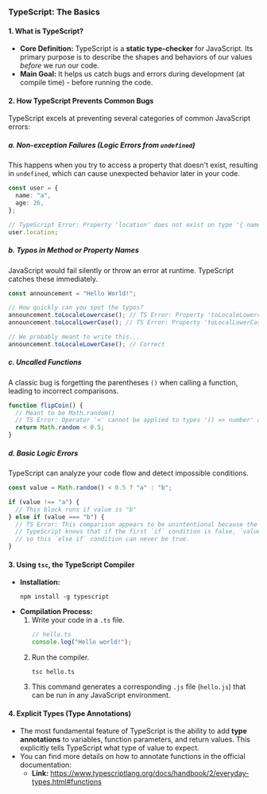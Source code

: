 ### **TypeScript: The Basics**

#### **1. What is TypeScript?**

- **Core Definition:** TypeScript is a **static type-checker** for JavaScript. Its primary purpose is to describe the shapes and behaviors of our values _before_ we run our code.
- **Main Goal:** It helps us catch bugs and errors during development (at compile time) - before running the code.

#### **2. How TypeScript Prevents Common Bugs**

TypeScript excels at preventing several categories of common JavaScript errors:

##### **a. Non-exception Failures (Logic Errors from `undefined`)**

This happens when you try to access a property that doesn't exist, resulting in `undefined`, which can cause unexpected behavior later in your code.

```ts
const user = {
  name: "a",
  age: 26,
};

// TypeScript Error: Property 'location' does not exist on type '{ name: string; age: number; }'.
user.location;
```

##### **b. Typos in Method or Property Names**

JavaScript would fail silently or throw an error at runtime. TypeScript catches these immediately.

```ts
const announcement = "Hello World!";

// How quickly can you spot the typos?
announcement.toLocaleLowercase(); // TS Error: Property 'toLocaleLowercase' does not exist...
announcement.toLocalLowerCase(); // TS Error: Property 'toLocalLowerCase' does not exist...

// We probably meant to write this...
announcement.toLocaleLowerCase(); // Correct
```

##### **c. Uncalled Functions**

A classic bug is forgetting the parentheses `()` when calling a function, leading to incorrect comparisons.

```ts
function flipCoin() {
  // Meant to be Math.random()
  // TS Error: Operator '<' cannot be applied to types '() => number' and 'number'.
  return Math.random < 0.5;
}
```

##### **d. Basic Logic Errors**

TypeScript can analyze your code flow and detect impossible conditions.

```ts
const value = Math.random() < 0.5 ? "a" : "b";

if (value !== "a") {
  // This block runs if value is "b"
} else if (value === "b") {
  // TS Error: This comparison appears to be unintentional because the types '"a"' and '"b"' have no overlap.
  // TypeScript knows that if the first `if` condition is false, `value` MUST be "a",
  // so this `else if` condition can never be true.
}
```

#### **3. Using `tsc`, the TypeScript Compiler**

- **Installation:**
  ```terminal
  npm install -g typescript
  ```
- **Compilation Process:**
  1.  Write your code in a `.ts` file.
      ```ts
      // hello.ts
      console.log("Hello world!");
      ```
  2.  Run the compiler.
      ```terminal
      tsc hello.ts
      ```
  3.  This command generates a corresponding `.js` file (`hello.js`) that can be run in any JavaScript environment.

#### **4. Explicit Types (Type Annotations)**

- The most fundamental feature of TypeScript is the ability to add **type annotations** to variables, function parameters, and return values. This explicitly tells TypeScript what type of value to expect.
- You can find more details on how to annotate functions in the official documentation:
  - **Link:** https://www.typescriptlang.org/docs/handbook/2/everyday-types.html#functions
